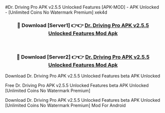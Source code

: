 #Dr. Driving Pro APK v2.5.5 Unlocked Features [APK-MOD] - APK Unlocked - [Unlimited Coins No Watermark Premium] xek4d



<div align="center">

<h3>🔴 Download [Server1] 👉👉 <a href="https://momento.my/?title=Dr._Driving_Pro_APK_v2.5.5_Unlocked_Features">Dr. Driving Pro APK v2.5.5 Unlocked Features Mod Apk</a></h3><br>

<h3>🔴 Download [Server2] 👉👉 <a href="https://momento.my/?title=Dr._Driving_Pro_APK_v2.5.5_Unlocked_Features">Dr. Driving Pro APK v2.5.5 Unlocked Features Mod Apk</a></h3>
</div>



Download Dr. Driving Pro APK v2.5.5 Unlocked Features beta APK Unlocked

Free Dr. Driving Pro APK v2.5.5 Unlocked Features beta APK Unlocked [Unlimited Coins No Watermark Premium]

Download Dr. Driving Pro APK v2.5.5 Unlocked Features beta APK Unlocked [Unlimited Coins No Watermark Premium] Mod For Android

